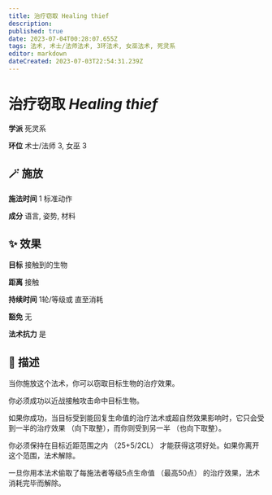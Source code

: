 ```yaml
---
title: 治疗窃取 Healing thief
description: 
published: true
date: 2023-07-04T00:28:07.655Z
tags: 法术, 术士/法师法术, 3环法术, 女巫法术, 死灵系
editor: markdown
dateCreated: 2023-07-03T22:54:31.239Z
---
```


# **治疗窃取** *Healing thief*

**学派** 死灵系 

**环位** 术士/法师 3, 女巫 3

## 🪄 施放

**施法时间** 1 标准动作

**成分** 语言, 姿势, 材料

## ✨ 效果 

**目标** 接触到的生物 

**距离** 接触  

**持续时间** 1轮/等级或 直至消耗 

**豁免** 无

**法术抗力** 是

## 📖 描述

当你施放这个法术，你可以窃取目标生物的治疗效果。

你必须成功以近战接触攻击命中目标生物。

如果你成功，当目标受到能回复生命值的治疗法术或超自然效果影响时，它只会受到一半的治疗效果 （向下取整），而你则受到另一半 （也向下取整）。

你必须保持在目标近距范围之内 （25+5/2CL） 才能获得这项好处。如果你离开这个范围，法术解除。

一旦你用本法术偷取了每施法者等级5点生命值 （最高50点） 的治疗效果，法术消耗完毕而解除。
    